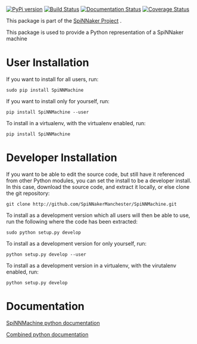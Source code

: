 [![PyPi version](https://img.shields.io/pypi/v/SpiNNMachine.svg?style=flat)](https://pypi.org/project/SpiNNMachine/)
[![Build Status](https://github.com/SpiNNakerManchester/SpiNNMachine/workflows/Python%20Actions/badge.svg?branch=master)](https://github.com/SpiNNakerManchester/SpiNNMachine/actions?query=workflow%3A%22Python+Actions%22+branch%3Amaster)
[![Documentation Status](https://readthedocs.org/projects/spinnmachine/badge/?version=latest)](https://spinnmachine.readthedocs.io/en/latest/?badge=latest)
[![Coverage Status](https://coveralls.io/repos/github/SpiNNakerManchester/SpiNNMachine/badge.svg?branch=master)](https://coveralls.io/github/SpiNNakerManchester/SpiNNMachine?branch=master)

This package is part of the [SpiNNaker Project](http://apt.cs.manchester.ac.uk/projects/SpiNNaker/) .

This package is used to provide a Python representation of a SpiNNaker machine

User Installation
=================
If you want to install for all users, run:

    sudo pip install SpiNNMachine

If you want to install only for yourself, run:

    pip install SpiNNMachine --user

To install in a virtualenv, with the virtualenv enabled, run:

    pip install SpiNNMachine

Developer Installation
======================
If you want to be able to edit the source code, but still have it referenced
from other Python modules, you can set the install to be a developer install.
In this case, download the source code, and extract it locally, or else clone
the git repository:

    git clone http://github.com/SpiNNakerManchester/SpiNNMachine.git

To install as a development version which all users will then be able to use,
run the following where the code has been extracted:

    sudo python setup.py develop

To install as a development version for only yourself, run:

    python setup.py develop --user

To install as a development version in a virtualenv, with the virutalenv
enabled, run:

    python setup.py develop

Documentation
=============
[SpiNNMachine python documentation](http://spinnmachine.readthedocs.io)

[Combined python documentation](http://spinnakermanchester.readthedocs.io)
